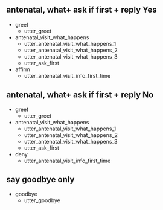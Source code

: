 ## antenatal, what+ ask if first + reply Yes
* greet
    - utter_greet
* antenatal_visit_what_happens
    - utter_antenatal_visit_what_happens_1
    - utter_antenatal_visit_what_happens_2
    - utter_antenatal_visit_what_happens_3
    - utter_ask_first   <!-- predicted: action_listen -->
* affirm
    - utter_antenatal_visit_info_first_time


## antenatal, what+ ask if first + reply No
* greet
    - utter_greet
* antenatal_visit_what_happens
    - utter_antenatal_visit_what_happens_1
    - utter_antenatal_visit_what_happens_2
    - utter_antenatal_visit_what_happens_3
    - utter_ask_first   <!-- predicted: action_listen -->
* deny
    - utter_antenatal_visit_info_first_time


## say goodbye only
* goodbye
    - utter_goodbye   <!-- predicted: utter_performance -->


